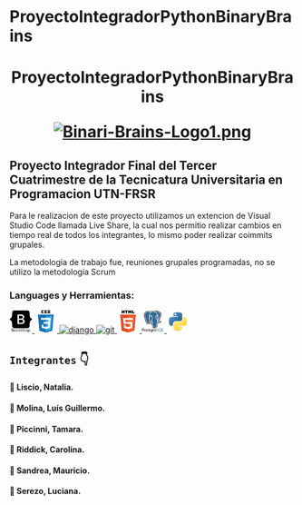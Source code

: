 # ProyectoIntegradorPythonBinaryBrains

<h1 align= "center" >ProyectoIntegradorPythonBinaryBrains
  
[![Binari-Brains-Logo1.png](https://i.postimg.cc/9MSmTfNR/Binari-Brains-Logo1.png)](https://postimg.cc/TLVvvTxf)

<h2>Proyecto Integrador Final del Tercer Cuatrimestre de la Tecnicatura Universitaria en Programacion UTN-FRSR</h2>

<p>Para le realizacion de este proyecto utilizamos un extencion de Visual Studio Code llamada Live Share, la cual nos permitio realizar cambios en tiempo real de todos los integrantes, lo mismo poder realizar coimmits grupales.</p>

<p>La metodologia de trabajo fue, reuniones grupales programadas, no se utilizo la metodologia Scrum</p>

<h3 align="left">Languages y Herramientas:</h3>
<p align="left"> 
	<a href="https://getbootstrap.com" target="_blank" rel="noreferrer"> <img src="https://raw.githubusercontent.com/devicons/devicon/master/icons/bootstrap/bootstrap-plain-wordmark.svg" alt="bootstrap" width="40" height="40"/> </a> 
	<a href="https://www.w3schools.com/css/" target="_blank" rel="noreferrer"> <img src="https://raw.githubusercontent.com/devicons/devicon/master/icons/css3/css3-original-wordmark.svg" alt="css3" width="40" height="40"/> </a> 
	<a href="https://www.djangoproject.com/" target="_blank" rel="noreferrer"> <img src="https://cdn.worldvectorlogo.com/logos/django.svg" alt="django" width="40" height="40"/> </a> 
	<a href="https://git-scm.com/" target="_blank" rel="noreferrer"> <img src="https://www.vectorlogo.zone/logos/git-scm/git-scm-icon.svg" alt="git" width="40" height="40"/> </a> 
	<a href="https://www.w3.org/html/" target="_blank" rel="noreferrer"> <img src="https://raw.githubusercontent.com/devicons/devicon/master/icons/html5/html5-original-wordmark.svg" alt="html5" width="40" height="40"/> </a> 
	<a href="https://www.postgresql.org" target="_blank" rel="noreferrer"> <img src="https://raw.githubusercontent.com/devicons/devicon/master/icons/postgresql/postgresql-original-wordmark.svg" alt="postgresql" width="40" height="40"/> </a> 
	<a href="https://www.python.org" target="_blank" rel="noreferrer"> <img src="https://raw.githubusercontent.com/devicons/devicon/master/icons/python/python-original.svg" alt="python" width="40" height="40"/> </a> 
</p>

## `Integrantes` :point_down:
#### :brain:  Liscio, Natalia. 
#### :brain:  Molina, Luís Guillermo.
#### :brain:  Piccinni, Tamara.
#### :brain:  Riddick, Carolina.
#### :brain:  Sandrea,	Mauricio.
#### :brain:  Serezo,	Luciana.
